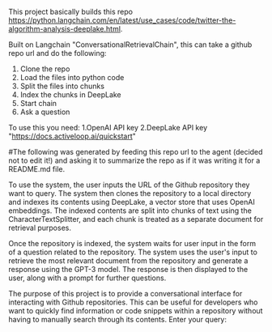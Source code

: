 This project basically builds this
repo https://python.langchain.com/en/latest/use_cases/code/twitter-the-algorithm-analysis-deeplake.html.

Built on Langchain "ConversationalRetrievalChain", this can take a github repo url and do the following:

1. Clone the repo
2. Load the files into python code
3. Split the files into chunks
4. Index the chunks in DeepLake
5. Start chain
6. Ask a question

To use this you need:
1.OpenAI API key
2.DeepLake API key "https://docs.activeloop.ai/quickstart"

#The following was generated by feeding this repo url to the agent (decided not to edit it!) and asking it to summarize
the repo as if it was
writing it for a README.md file.

To use the system, the user inputs the URL of the Github repository they want to query. The system then clones the
repository to a local directory and indexes its contents using DeepLake, a vector store that uses OpenAI embeddings. The
indexed contents are split into chunks of text using the CharacterTextSplitter, and each chunk is treated as a separate
document for retrieval purposes.

Once the repository is indexed, the system waits for user input in the form of a question related to the repository. The
system uses the user's input to retrieve the most relevant document from the repository and generate a response using
the GPT-3 model. The response is then displayed to the user, along with a prompt for further questions.

The purpose of this project is to provide a conversational interface for interacting with Github repositories. This can
be useful for developers who want to quickly find information or code snippets within a repository without having to
manually search through its contents.
Enter your query: 
